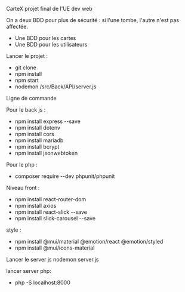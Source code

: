 CarteX
projet final de l'UE dev web

On a deux BDD pour plus de sécurité : si l'une tombe, l'autre n'est pas affectée.

- Une BDD pour les cartes
- Une BDD pour les utilisateurs

Lancer le projet :
- git clone
- npm install
- npm start
- nodemon /src/Back/API/server.js

Ligne de commande

Pour le back js :
- npm install express --save
- npm install dotenv
- npm install cors
- npm install mariadb
- npm install bcrypt
- npm install jsonwebtoken

Pour le php :
- composer require --dev phpunit/phpunit


Niveau front :
- npm install react-router-dom
- npm install axios
- npm install react-slick --save
- npm install slick-carousel --save

style :
- npm install @mui/material @emotion/react @emotion/styled
- npm install @mui/icons-material

Lancer le server js
nodemon server.js

lancer server php:
- php -S localhost:8000
